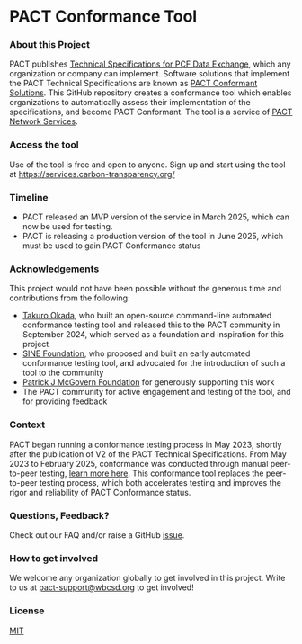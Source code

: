 # PACT Conformance Tool

### About this Project
PACT publishes  [Technical Specifications for PCF Data Exchange](https://docs.carbon-transparency.org/), which any organization or company can implement. Software solutions that implement the PACT Technical Specifications are known as [PACT Conformant Solutions](https://www.carbon-transparency.org/network). This GitHub repository creates a conformance tool which enables organizations to automatically assess their implementation of the specifications, and become PACT Conformant. The tool is a service of [PACT Network Services](https://www.carbon-transparency.org/pact-network-services).

### Access the tool
Use of the tool is free and open to anyone. Sign up and start using the tool at https://services.carbon-transparency.org/

### Timeline
- PACT released an MVP version of the service in March 2025, which can now be used for testing. 
- PACT is releasing a production version of the tool in June 2025, which must be used to gain PACT Conformance status

### Acknowledgements
This project would not have been possible without the generous time and contributions from the following:
- [Takuro Okada](mailto:t2-okada@nri.co.jp), who built an open-source command-line automated conformance testing tool and released this to the PACT community in September 2024, which served as a foundation and inspiration for this project
- [SINE Foundation](https://sine.foundation/), who proposed and built an early automated conformance testing tool, and advocated for the introduction of such a tool to the community
- [Patrick J McGovern Foundation](https://www.mcgovern.org/) for generously supporting this work
- The PACT community for active engagement and testing of the tool, and for providing feedback

###  Context
PACT began running a conformance testing process in May 2023, shortly after the publication of V2 of the PACT Technical Specifications. From May 2023 to February 2025, conformance was conducted through manual peer-to-peer testing, [learn more here](https://www.carbon-transparency.org/guides/guide-join-pact-network). This conformance tool replaces the peer-to-peer testing process, which both accelerates testing and improves the rigor and reliability of PACT Conformance status.

### Questions, Feedback?
Check out our FAQ and/or raise a GitHub [issue](https://github.com/wbcsd/pact-conformance-test-service/issues).

### How to get involved
We welcome any organization globally to get involved in this project. Write to us at pact-support@wbcsd.org to get involved!

### License
[MIT](https://opensource.org/license/mit)
